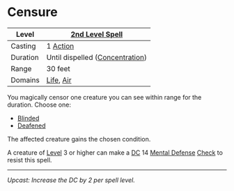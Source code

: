 # Censure

| Level    | [2nd Level Spell](2nd%20Level%20Spells.md)                                 |
| -------- | -------------------------------------------------------------------------- |
| Casting  | 1 [Action](../../../../Game%20Procedures/Core%20Procedures/Action.md)      |
| Duration | Until dispelled ([Concentration](../../Concentration.md))                  |
| Range    | 30 feet                                                                    |
| Domains  | [Life](../../Spell%20Domains/Life.md), [Air](../../Spell%20Domains/Air.md) |

You magically censor one creature you can see within range for the duration. Choose one:

- [Blinded](../../../../Game%20Procedures/Conditions/Blinded.md)
- [Deafened](../../../../Game%20Procedures/Conditions/Deafened.md)

The affected creature gains the chosen condition.

A creature of [Level](../../../../Player%20Characters/Derived%20Statistics/Level.md) 3 or higher can make a [DC](../../../../Game%20Procedures/Core%20Procedures/DC.md) 14 [Mental Defense](../../../../Player%20Characters/Derived%20Statistics/Mental%20Defense.md) [Check](../../../../Game%20Procedures/Core%20Procedures/Check.md) to resist this spell.

---
*Upcast: Increase the DC by 2 per spell level.*

